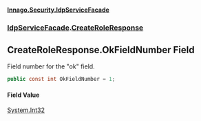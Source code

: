 #### [Innago\.Security\.IdpServiceFacade](../../index.md 'index')
### [IdpServiceFacade](../index.md 'IdpServiceFacade').[CreateRoleResponse](index.md 'IdpServiceFacade\.CreateRoleResponse')

## CreateRoleResponse\.OkFieldNumber Field

Field number for the "ok" field\.

```csharp
public const int OkFieldNumber = 1;
```

#### Field Value
[System\.Int32](https://learn.microsoft.com/en-us/dotnet/api/system.int32 'System\.Int32')